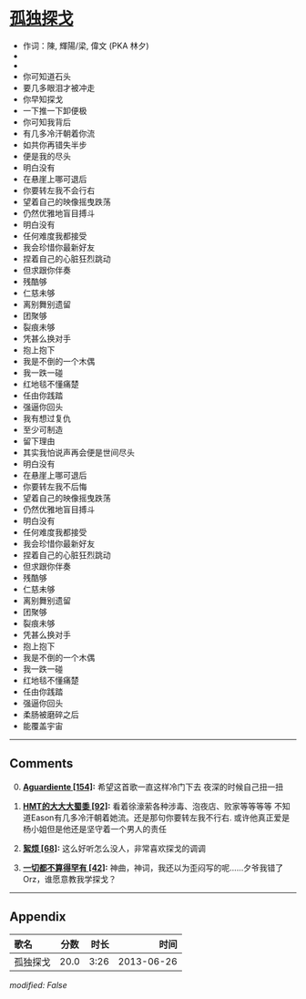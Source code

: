 # [孤独探戈](https://music.163.com/song?id=26608792)

* 作词：陳, 輝陽/梁, 偉文 (PKA 林夕)
*
*
* 你可知道石头
* 要几多眼泪才被冲走
* 你早知探戈
* 一下推一下卸便极
* 你可知我背后
* 有几多冷汗朝着你流
* 如共你再错失半步
* 便是我的尽头
* 明白没有
* 在悬崖上哪可退后
* 你要转左我不会行右
* 望着自己的映像摇曳跌荡
* 仍然优雅地盲目搏斗
* 明白没有
* 任何难度我都接受
* 我会珍惜你最新好友
* 捏着自己的心脏狂烈跳动
* 但求跟你伴奏
* 残酷够
* 仁慈未够
* 离别舞别遗留
* 团聚够
* 裂痕未够
* 凭甚么换对手
* 抱上抱下
* 我是不倒的一个木偶
* 我一跌一碰
* 红地毯不懂痛楚
* 任由你践踏
* 强逼你回头
* 我有想过复仇
* 至少可制造
* 留下理由
* 其实我怕说声再会便是世间尽头
* 明白没有
* 在悬崖上哪可退后
* 你要转左我不后悔
* 望着自己的映像摇曳跌荡
* 仍然优雅地盲目搏斗
* 明白没有
* 任何难度我都接受
* 我会珍惜你最新好友
* 捏着自己的心脏狂烈跳动
* 但求跟你伴奏
* 残酷够
* 仁慈未够
* 离别舞别遗留
* 团聚够
* 裂痕未够
* 凭甚么换对手
* 抱上抱下
* 我是不倒的一个木偶
* 我一跌一碰
* 红地毯不懂痛楚
* 任由你践踏
* 强逼你回头
* 柔肠被磨碎之后
* 能覆盖宇宙


---

## Comments
0. **[Aguardiente \[154\]](https://music.163.com/#/user/home?id=16470246):** 希望这首歌一直这样冷门下去  夜深的时候自己扭一扭

1. **[HMT的大大大蜀黍 \[92\]](https://music.163.com/#/user/home?id=102406043):** 看着徐濠萦各种涉毒、泡夜店、败家等等等等  不知道Eason有几多冷汗朝着她流。还是那句你要转左我不行右.  或许他真正爱是杨小姐但是他还是坚守着一个男人的责任

2. **[絮烦 \[68\]](https://music.163.com/#/user/home?id=40040134):** 这么好听怎么没人，非常喜欢探戈的调调

3. **[一切都不算得罕有 \[42\]](https://music.163.com/#/user/home?id=34829133):** 神曲，神词，我还以为歪闷写的呢……夕爷我错了Orz，谁愿意教我学探戈？



---

## Appendix

|歌名|分数|时长|时间|
|:---|:---:|---:|---:|
|孤独探戈|20.0|3:26|2013-06-26

*modified: False*